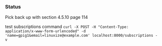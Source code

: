 ### Status
Pick back up with section 4.5.10 page 114

test subscriptions command
`curl -X POST -H "Content-Type: application/x-www-form-urlencoded" -d 'name=gpig1&email=linuxize@example.com' localhost:8000/subscriptions -v`
